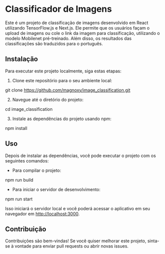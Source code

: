 # Classificador de Imagens

Este é um projeto de classificação de imagens desenvolvido em React utilizando TensorFlow.js e Next.js. Ele permite que os usuários façam o upload de imagens ou cole o link da imagem para classificação, utilizando o modelo Mobilenet pré-treinado. Além disso, os resultados das classificações são traduzidos para o português.

## Instalação

Para executar este projeto localmente, siga estas etapas:

1. Clone este repositório para o seu ambiente local:

git clone https://github.com/magnoxy/image_classification.git


2. Navegue até o diretório do projeto:

cd image_classification


3. Instale as dependências do projeto usando npm:

npm install

## Uso

Depois de instalar as dependências, você pode executar o projeto com os seguintes comandos:

- Para compilar o projeto:

npm run build


- Para iniciar o servidor de desenvolvimento:

npm run start

Isso iniciará o servidor local e você poderá acessar o aplicativo em seu navegador em [http://localhost:3000](http://localhost:3000).

## Contribuição

Contribuições são bem-vindas! Se você quiser melhorar este projeto, sinta-se à vontade para enviar pull requests ou abrir novas issues.
